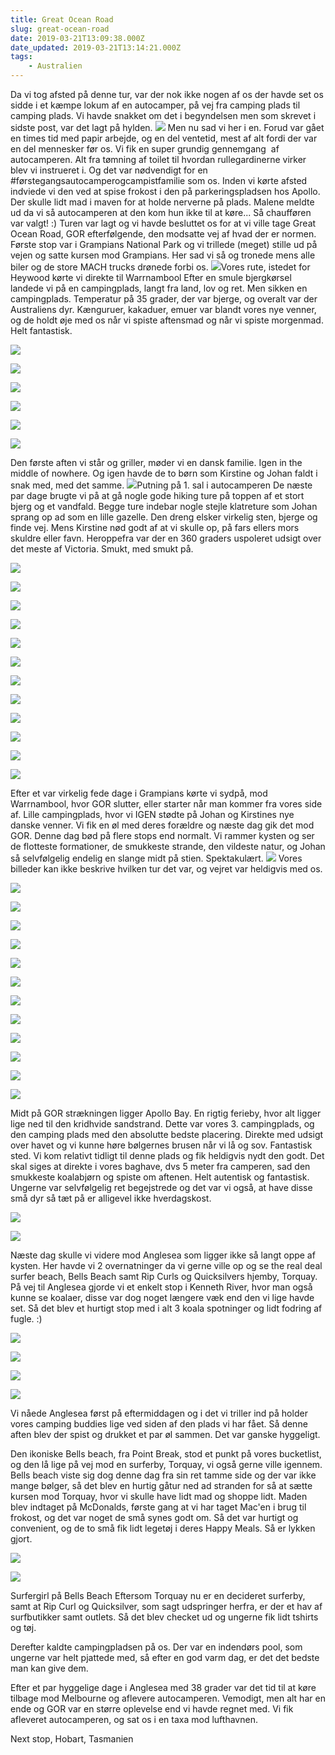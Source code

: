 ```yaml
---
title: Great Ocean Road
slug: great-ocean-road
date: 2019-03-21T13:09:38.000Z
date_updated: 2019-03-21T13:14:21.000Z
tags: 
    - Australien
---
```


Da vi tog afsted på denne tur, var der nok ikke nogen af os der havde set os sidde i et kæmpe lokum af en autocamper, på vej fra camping plads til camping plads. Vi havde snakket om det i begyndelsen men som skrevet i sidste post, var det lagt på hylden.
![](https://denstorerejse.blob.core.windows.net/assets/images/2019/03/IMG_0001-3.jpg)
Men nu sad vi her i en. Forud var gået en times tid med papir arbejde, og en del ventetid, mest af alt fordi der var en del mennesker før os. 
Vi fik en super grundig gennemgang  af autocamperen. Alt fra tømning af toilet til hvordan rullegardinerne virker blev vi instrueret i. Og det var nødvendigt for en #førstegangsautocamperogcampistfamilie som os. Inden vi kørte afsted indviede vi den ved at spise frokost i den på parkeringspladsen hos Apollo. Der skulle lidt mad i maven for at holde nerverne på plads. Malene meldte ud da vi så autocamperen at den kom hun ikke til at køre... Så chaufføren var valgt! :)
Turen var lagt og vi havde besluttet os for at vi ville tage Great Ocean Road, GOR efterfølgende, den modsatte vej af hvad der er normen. Første stop var i Grampians National Park og vi trillede (meget) stille ud på vejen og satte kursen mod Grampians. 
Her sad vi så og tronede mens alle biler og de store MACH trucks drønede forbi os. 
![](https://denstorerejse.blob.core.windows.net/assets/images/2019/03/PACGR_ATA_2018.jpg)Vores rute, istedet for Heywood kørte vi direkte til Warrnambool
Efter en smule bjergkørsel landede vi på en campingplads, langt fra land, lov og ret. Men sikken en campingplads. Temperatur på 35 grader, der var bjerge, og overalt var der Australiens dyr. Kænguruer, kakaduer, emuer var blandt vores nye venner, og de holdt øje med os når vi spiste aftensmad og når vi spiste morgenmad. Helt fantastisk. 

![](https://denstorerejse.blob.core.windows.net/assets/images/2019/03/IMG_0002-3.jpg)

![](https://denstorerejse.blob.core.windows.net/assets/images/2019/03/IMG_0003-4.jpg)

![](https://denstorerejse.blob.core.windows.net/assets/images/2019/03/IMG_0004-4.jpg)

![](https://denstorerejse.blob.core.windows.net/assets/images/2019/03/IMG_0008-2-1.jpg)

![](https://denstorerejse.blob.core.windows.net/assets/images/2019/03/IMG_0009-5.jpg)

![](https://denstorerejse.blob.core.windows.net/assets/images/2019/03/IMG_6489.JPG)

Den første aften vi står og griller, møder vi en dansk familie. Igen in the middle of nowhere. Og igen havde de to børn som Kirstine og Johan faldt i snak med, med det samme.
![](https://denstorerejse.blob.core.windows.net/assets/images/2019/03/IMG_0005-3.jpg)Putning på 1. sal i autocamperen
De næste par dage brugte vi på at gå nogle gode hiking ture på toppen af et stort bjerg og et vandfald. Begge ture indebar nogle stejle klatreture som Johan sprang op ad som en lille gazelle. Den dreng elsker virkelig sten, bjerge og finde vej. Mens Kirstine nød godt af at vi skulle op, på fars ellers mors skuldre eller favn.
Heroppefra var der en 360 graders uspoleret udsigt over det meste af Victoria. Smukt, med smukt på. 

![](https://denstorerejse.blob.core.windows.net/assets/images/2019/03/IMG_0006-5.jpg)

![](https://denstorerejse.blob.core.windows.net/assets/images/2019/03/IMG_0008-4.jpg)

![](https://denstorerejse.blob.core.windows.net/assets/images/2019/03/IMG_6492.JPG)

![](https://denstorerejse.blob.core.windows.net/assets/images/2019/03/IMG_6495.JPG)

![](https://denstorerejse.blob.core.windows.net/assets/images/2019/03/IMG_6497.JPG)

![](https://denstorerejse.blob.core.windows.net/assets/images/2019/03/IMG_6500.JPG)

![](https://denstorerejse.blob.core.windows.net/assets/images/2019/03/IMG_6505.JPG)

![](https://denstorerejse.blob.core.windows.net/assets/images/2019/03/IMG_6506.JPG)

![](https://denstorerejse.blob.core.windows.net/assets/images/2019/03/IMG_6511.JPG)

![](https://denstorerejse.blob.core.windows.net/assets/images/2019/03/IMG_6520.JPG)

![](https://denstorerejse.blob.core.windows.net/assets/images/2019/03/IMG_6521.JPG)

![](https://denstorerejse.blob.core.windows.net/assets/images/2019/03/IMG_6535.JPG)

Efter et var virkelig fede dage i Grampians kørte vi sydpå, mod Warrnambool, hvor GOR slutter, eller starter når man kommer fra vores side af. Lille campingplads, hvor vi IGEN stødte på Johan og Kirstines nye danske venner. Vi fik en øl med deres forældre og næste dag gik det mod GOR.
Denne dag bød på flere stops end normalt. Vi rammer kysten og ser de flotteste formationer, de smukkeste strande, den vildeste natur, og Johan så selvfølgelig endelig en slange midt på stien. Spektakulært. 
![](https://denstorerejse.blob.core.windows.net/assets/images/2019/03/IMG_0022-2.jpg)
Vores billeder kan ikke beskrive hvilken tur det var, og vejret var heldigvis med os. 

![](https://denstorerejse.blob.core.windows.net/assets/images/2019/03/IMG_0014-3.jpg)

![](https://denstorerejse.blob.core.windows.net/assets/images/2019/03/IMG_0015-4.jpg)

![](https://denstorerejse.blob.core.windows.net/assets/images/2019/03/IMG_0017-2.jpg)

![](https://denstorerejse.blob.core.windows.net/assets/images/2019/03/IMG_0018-3.jpg)

![](https://denstorerejse.blob.core.windows.net/assets/images/2019/03/IMG_0019-4.jpg)

![](https://denstorerejse.blob.core.windows.net/assets/images/2019/03/IMG_0023-3.jpg)

![](https://denstorerejse.blob.core.windows.net/assets/images/2019/03/IMG_0025-1.jpg)

![](https://denstorerejse.blob.core.windows.net/assets/images/2019/03/IMG_0026-2.jpg)

![](https://denstorerejse.blob.core.windows.net/assets/images/2019/03/IMG_6564.JPG)

![](https://denstorerejse.blob.core.windows.net/assets/images/2019/03/IMG_6581.JPG)

![](https://denstorerejse.blob.core.windows.net/assets/images/2019/03/IMG_6591.JPG)

![](https://denstorerejse.blob.core.windows.net/assets/images/2019/03/IMG_6592.JPG)

Midt på GOR strækningen ligger Apollo Bay. En rigtig ferieby, hvor alt ligger lige ned til den kridhvide sandstrand. Dette var vores 3. campingplads, og den camping plads med den absolutte bedste placering. Direkte med udsigt over havet og vi kunne høre bølgernes brusen når vi lå og sov. Fantastisk sted. Vi kom relativt tidligt til denne plads og fik heldigvis nydt den godt. Det skal siges at direkte i vores baghave, dvs 5 meter fra camperen, sad den smukkeste koalabjørn og spiste om aftenen. Helt autentisk og fantastisk. Ungerne var selvfølgelig ret begejstrede og det var vi også, at have disse små dyr så tæt på er alligevel ikke hverdagskost.

![](https://denstorerejse.blob.core.windows.net/assets/images/2019/03/IMG_0026-3.jpg)

![](https://denstorerejse.blob.core.windows.net/assets/images/2019/03/IMG_0027-2.jpg)

Næste dag skulle vi videre mod Anglesea som ligger ikke så langt oppe af kysten. Her havde vi 2 overnatninger da vi gerne ville op og se the real deal surfer beach, Bells Beach samt Rip Curls og Quicksilvers hjemby, Torquay. På vej til Anglesea gjorde vi et enkelt stop i Kenneth River, hvor man også kunne se koalaer, disse var dog noget længere væk end den vi lige havde set. Så det blev et hurtigt stop med i alt 3 koala spotninger og lidt fodring af fugle. :)

![](https://denstorerejse.blob.core.windows.net/assets/images/2019/03/IMG_0028-1.jpg)

![](https://denstorerejse.blob.core.windows.net/assets/images/2019/03/IMG_0031-2.jpg)

![](https://denstorerejse.blob.core.windows.net/assets/images/2019/03/IMG_0036-2.jpg)

![](https://denstorerejse.blob.core.windows.net/assets/images/2019/03/IMG_0035-2.jpg)

Vi nåede Anglesea først på eftermiddagen og i det vi triller ind på holder vores camping buddies lige ved siden af den plads vi har fået. Så denne aften blev der spist og drukket et par øl sammen. Det var ganske hyggeligt. 

Den ikoniske Bells beach, fra Point Break, stod et punkt på vores bucketlist, og den lå lige på vej mod en surferby, Torquay, vi også gerne ville igennem. Bells beach viste sig dog denne dag fra sin ret tamme side og der var ikke mange bølger, så det blev en hurtig gåtur ned ad stranden for så at sætte kursen mod Torquay, hvor vi skulle have lidt mad og shoppe lidt. Maden blev indtaget på McDonalds, første gang at vi har taget Mac'en i brug til frokost, og det var noget de små synes godt om. Så det var hurtigt og convenient, og de to små fik lidt legetøj i deres Happy Meals. Så er lykken gjort.

![](https://denstorerejse.blob.core.windows.net/assets/images/2019/03/IMG_0033-1.jpg)

![](https://denstorerejse.blob.core.windows.net/assets/images/2019/03/IMG_0034-2.jpg)

Surfergirl på Bells Beach
Eftersom Torquay nu er en decideret surferby, samt at Rip Curl og Quicksilver, som sagt udspringer herfra, er der et hav af surfbutikker samt outlets. Så det blev checket ud og ungerne fik lidt tshirts og tøj.

Derefter kaldte campingpladsen på os. Der var en indendørs pool, som ungerne var helt pjattede med, så efter en god varm dag, er det det bedste man kan give dem.

Efter et par hyggelige dage i Anglesea med 38 grader var det tid til at køre tilbage mod Melbourne og aflevere autocamperen. Vemodigt, men alt har en ende og GOR var en større oplevelse end vi havde regnet med. 
Vi fik afleveret autocamperen, og sat os i en taxa mod lufthavnen.

Next stop, Hobart, Tasmanien
